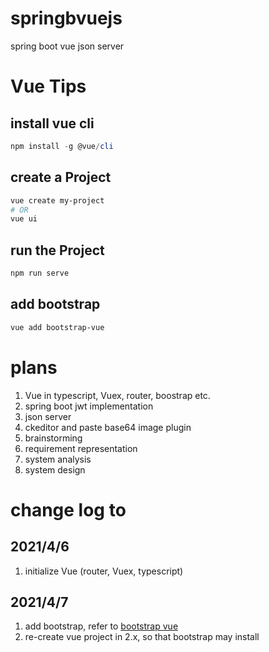 # springbvuejs
spring boot vue json server

# Vue Tips
## install vue cli
```powershell
npm install -g @vue/cli
```
## create a Project
```powershell
vue create my-project
# OR
vue ui
```
## run the Project
```powershell
npm run serve
```

## add bootstrap
```powershell
vue add bootstrap-vue
```

# plans
1. Vue in typescript, Vuex, router, boostrap etc.
2. spring boot jwt implementation
3. json server
4. ckeditor and paste base64 image plugin
5. brainstorming
6. requirement representation 
7. system analysis 
8. system design

# change log to
## 2021/4/6
1. initialize Vue (router, Vuex, typescript)
## 2021/4/7
1. add bootstrap, refer to [bootstrap vue](https://www.bootstrap-vue.org)
2. re-create vue project in 2.x, so that bootstrap may install